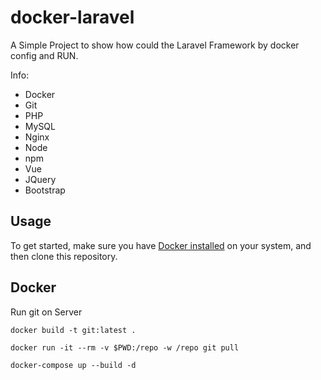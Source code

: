 # docker-laravel
A Simple Project to show how could the Laravel Framework by docker config and RUN.


Info:
  - Docker
  - Git
  - PHP
  - MySQL
  - Nginx
  - Node
  - npm
  - Vue
  - JQuery
  - Bootstrap
## Usage

To get started, make sure you have [Docker installed](https://docs.docker.com/docker-for-mac/install/) on your system, and then clone this repository.



## Docker

Run git on Server
```
docker build -t git:latest .
```

```
docker run -it --rm -v $PWD:/repo -w /repo git pull
```

```
docker-compose up --build -d
```
